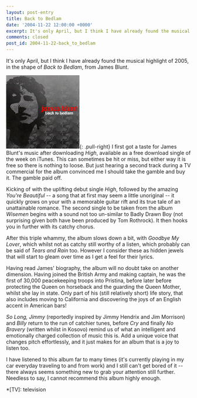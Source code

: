 ```yaml
---
layout: post-entry
title: Back to Bedlam
date: '2004-11-22 12:00:00 +0000'
excerpt: It's only April, but I think I have already found the musical highlight of 2005, in the shape of 'Back to Bedlam', from James Blunt.
comments: closed
post_id: 2004-11-22-back_to_bedlam
---
```

It's only April, but I think I have already found the musical highlight of 2005, in the shape of <cite>Back to Bedlam</cite>, from James Blunt.

![Back to Bedlam cover](/assets/images/2004/11/back_to_bedlam.png){: .pull-right} I first got a taste for James Blunt's music after downloading <cite>High</cite>, available as a free download single of the week on iTunes. This can sometimes be hit or miss, but either way it is free so there is nothing to loose. But just hearing a second track during a TV commercial for the album convinced me I should take the gamble and buy it. The gamble paid off.

Kicking of with the uplifting debut single <cite>High</cite>, followed by the amazing <cite>You're Beautiful</cite> -- a song that at first may seem a little unoriginal -- it quickly grows on your with a memorable guitar rift and its true tale of an unattainable romance. The second single to be taken from the album <cite>Wisemen</cite> begins with a sound not too un-similar to Badly Drawn Boy (not surprising given both have been produced by Tom Rothrock). It then hooks you in further with its catchy chorus.

After this triple whammy, the album slows down a bit, with <cite>Goodbye My Lover</cite>, which whilst not as catchy still worthy of a listen, which probably can be said of <cite>Tears and Rain</cite> too. However I consider these as hidden jewels that will start to gleam over time as I get a feel for their lyrics.

Having read James' biography, the album will no doubt take on another dimension. Having joined the British Army and making captain, he was the first of 30,000 peacekeeping troops into Pristina, before later before protecting the Queen on horseback and the guarding the Queen Mother, whilst she lay in state. Only part of his (still relatively short) life story, that also includes moving to California and discovering the joys of an English accent in American bars!

<cite>So Long, Jimmy</cite> (reportedly inspired by Jimmy Hendrix and Jim Morrison) and <cite>Billy</cite> return to the run of catchier tunes, before <cite>Cry</cite> and finally <cite>No Bravery</cite> (written whilst in Kosovo) remind us of what an intelligent and emotionally charged collection of music this is. Add a unique voice that changes pitch effortlessly, and it just makes for an album that is a joy to listen too.

I have listened to this album far to many times (it's currently playing in my car everyday traveling to and from work) and I still can't get bored of it -- there always seems something new to grab your attention still further. Needless to say, I cannot recommend this album highly enough.

*[TV]: television
